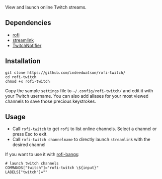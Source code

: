 View and launch online Twitch streams.

## Dependencies

* [rofi](https://github.com/DaveDavenport/rofi)
* [streamlink](https://github.com/streamlink/streamlink)
* [TwitchNotifier](https://github.com/GiedriusS/TwitchNotifier)

## Installation

```
git clone https://github.com/indeedwatson/rofi-twitch/
cd rofi-twitch
chmod +x rofi-twitch
```

Copy the sample `settings` file to `~/.config/rofi-twitch/` and edit it with your Twitch username.
You can also add aliases for your most viewed channels to save those precious keystrokes.

## Usage

- Call `rofi-twitch` to get `rofi` to list online channels. Select a channel or press Esc to exit.
- Call `rofi-twitch channelname` to directly launch `streamlink` with the desired channel

If you want to use it with [rofi-bangs](https://github.com/gotbletu/shownotes/blob/master/rofi-scripts-collection/rofi-bangs.sh):

```
# launch twitch channels
COMMANDS["twitch"]="rofi-twitch \${input}"
LABELS["twitch"]=""
```
